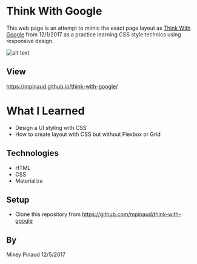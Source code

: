 # Think With Google

This web page is an attempt to mimic the exact page layout as [Think With Google](https://www.thinkwithgoogle.com/) from 12/1/2017 as a practice learning CSS style technics using responsive design.

![alt text](https://github.com/mpinaud/think-with-google/blob/master/img/tg.png)

## View
https://mpinaud.github.io/think-with-google/

# What I Learned

* Design a UI styling with CSS
* How to create layout with CSS but without Flexbox or Grid

## Technologies
  * HTML
  * CSS
  * Materialize
  
## Setup

* Clone this repository from https://github.com/mpinaud/think-with-google

## By

Mikey Pinaud 12/5/2017

